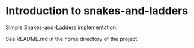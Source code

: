 # Introduction to snakes-and-ladders

Simple Snakes-and-Ladders implementation.

See README.md in the home directory of the project.
